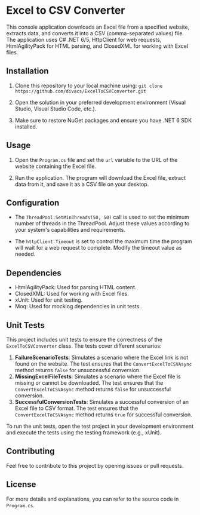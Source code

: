 # Excel to CSV Converter

This console application downloads an Excel file from a specified website, extracts data, and converts it into a CSV (comma-separated values) file. The application uses C# .NET 6/5, HttpClient for web requests, HtmlAgilityPack for HTML parsing, and ClosedXML for working with Excel files.

## Installation

1. Clone this repository to your local machine using: `git clone https://github.com/divacs/ExcelToCSVConverter.git`
2. Open the solution in your preferred development environment (Visual Studio, Visual Studio Code, etc.).

3. Make sure to restore NuGet packages and ensure you have .NET 6 SDK installed.

## Usage

1. Open the `Program.cs` file and set the `url` variable to the URL of the website containing the Excel file.

2. Run the application. The program will download the Excel file, extract data from it, and save it as a CSV file on your desktop.

## Configuration

- The `ThreadPool.SetMinThreads(50, 50)` call is used to set the minimum number of threads in the ThreadPool. Adjust these values according to your system's capabilities and requirements.

- The `httpClient.Timeout` is set to control the maximum time the program will wait for a web request to complete. Modify the timeout value as needed.

## Dependencies

- HtmlAgilityPack: Used for parsing HTML content.
- ClosedXML: Used for working with Excel files.
- xUnit: Used for unit testing.
- Moq: Used for mocking dependencies in unit tests.

## Unit Tests

This project includes unit tests to ensure the correctness of the `ExcelToCSVConverter` class. The tests cover different scenarios:

1. **FailureScenarioTests**: Simulates a scenario where the Excel link is not found on the website. The test ensures that the `ConvertExcelToCSVAsync` method returns `false` for unsuccessful conversion.
2. **MissingExcelFileTests**: Simulates a scenario where the Excel file is missing or cannot be downloaded. The test ensures that the `ConvertExcelToCSVAsync` method returns `false` for unsuccessful conversion.
3. **SuccessfulConversionTests**: Simulates a successful conversion of an Excel file to CSV format. The test ensures that the `ConvertExcelToCSVAsync` method returns `true` for successful conversion.

To run the unit tests, open the test project in your development environment and execute the tests using the testing framework (e.g., xUnit).

## Contributing

Feel free to contribute to this project by opening issues or pull requests.

## License

For more details and explanations, you can refer to the source code in `Program.cs`.
